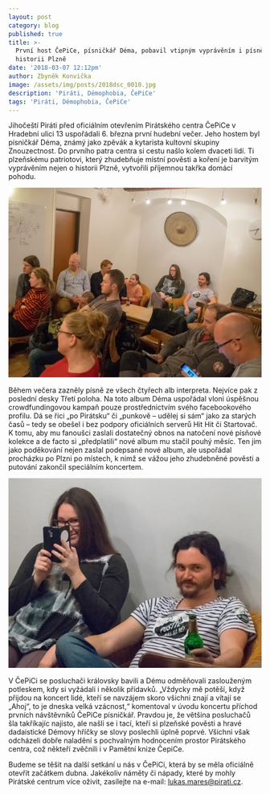 ```yaml
---
layout: post
category: blog
published: true
title: >-
  První host ČePiCe, písničkář Déma, pobavil vtipným vyprávěním i písněmi o
  historii Plzně
date: '2018-03-07 12:12pm'
author: Zbyněk Konvička
image: /assets/img/posts/2018dsc_0010.jpg
description: 'Piráti, Démophobia, ČePiCe'
tags: 'Piráti, Démophobia, ČePiCe'
---
```

Jihočeští Piráti před oficiálním otevřením Pirátského centra ČePiCe v Hradební ulici 13 uspořádali 6. března první hudební večer. Jeho hostem byl písničkář Déma, známý jako zpěvák a kytarista kultovní skupiny Znouzectnost. Do prvního patra centra si cestu našlo kolem dvaceti lidí. Ti plzeňskému patriotovi, který zhudebňuje místní pověsti a koření je barvitým vyprávěním nejen o historii Plzně, vytvořili příjemnou takřka domácí pohodu. 

![V ČePiCi panovala pohodová atmosféra.](/assets/img/posts/2018dsc_0015.jpg)

Během večera zazněly písně ze všech čtyřech alb interpreta. Nejvíce pak z poslední desky Třetí poloha. Na toto album Déma uspořádal vloni úspěšnou crowdfundingovou kampaň pouze prostřednictvím svého facebookového profilu. Dá se říci „po Pirátsku“ či „punkově – udělej si sám“ jako za starých časů – tedy se obešel i bez podpory oficiálních serverů Hit Hit či Startovač. K tomu, aby mu fanoušci zaslali dostatečný obnos na natočení nové písňové kolekce a de facto si „předplatili“ nové album mu stačil pouhý měsíc. Ten jim jako poděkování nejen zaslal podepsané nové album, ale uspořádal procházku po Plzni po místech, k nimž se vážou jeho zhudebněné pověsti a putování zakončil speciálním koncertem.

![Budějovičtí Piráti Zuzana Kudláčková a Honza Hošek.](/assets/img/posts/2018dsc_0012.jpg)

V ČePiCi se posluchači královsky bavili a Dému odměňovali zaslouženým potleskem, kdy si vyžádali i několik přídavků. „Vždycky mě potěší, když přijdou na koncert lidé, kteří se navzájem skoro všichni znají a vítají se „Ahoj“, to je dneska velká vzácnost,“ komentoval v úvodu koncertu příchod prvních návštěvníků ČePiCe písničkář. Pravdou je, že většina posluchačů šla takříkajíc najisto, ale našli se i tací, kteří si plzeňské pověsti a hravé dadaistické Démovy hříčky se slovy poslechli úplně poprvé. Všichni však odcházeli dobře naladění s pochvalným hodnocením prostor Pirátského centra, což někteří zvěčnili i v Pamětní knize ČepiCe.

Budeme se těšit na další setkání u nás v ČePiCi, která by se měla oficiálně otevřít začátkem dubna. Jakékoliv náměty či nápady, které by mohly Pirátské centrum více oživit, zasílejte na e-mail: [lukas.mares@pirati.cz](lukas.mares@pirati.cz).
